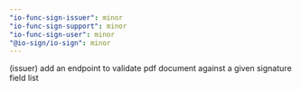 ```yaml
---
"io-func-sign-issuer": minor
"io-func-sign-support": minor
"io-func-sign-user": minor
"@io-sign/io-sign": minor
---
```


(issuer) add an endpoint to validate pdf document against a given signature field list
